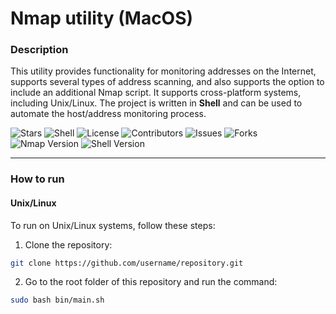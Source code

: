 # Nmap utility (MacOS)

### Description
This utility provides functionality for monitoring addresses on the Internet, 
supports several types of address scanning,
and also supports the option to include an additional Nmap script. 
It supports cross-platform systems, including Unix/Linux. 
The project is written in **Shell** and can be used to automate the host/address monitoring process.

![Stars](https://img.shields.io/github/stars/encrypted-systems/web-scan?style=social)
![Shell](https://img.shields.io/badge/language-shell-blue.svg)
![License](https://img.shields.io/github/license/encrypted-systems/web-scan)
![Contributors](https://img.shields.io/badge/contributors-welcome-orange)
![Issues](https://img.shields.io/github/issues/encrypted-systems/web-scan)
![Forks](https://img.shields.io/github/forks/encrypted-systems/web-scan?style=social)
![Nmap Version](https://img.shields.io/badge/nmap-%3E%3D%207.00-brightgreen)
![Shell Version](https://img.shields.io/badge/shell-%3E%3D%204.0-brightgreen)


---

### How to run

#### Unix/Linux

To run on Unix/Linux systems, follow these steps:

1. Clone the repository:
```bash
git clone https://github.com/username/repository.git
```

2. Go to the root folder of this repository and run the command:
```bash
sudo bash bin/main.sh
```
